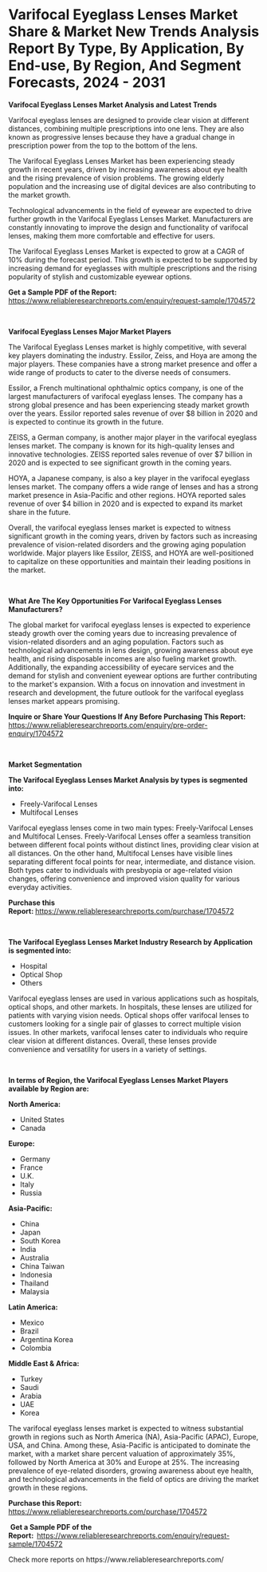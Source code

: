 <p><h1>Varifocal Eyeglass Lenses Market Share & Market New Trends Analysis Report By Type, By Application, By End-use, By Region, And Segment Forecasts, 2024 - 2031</h1></p><p><strong>Varifocal Eyeglass Lenses Market Analysis and Latest Trends</strong></p>
<p><p>Varifocal eyeglass lenses are designed to provide clear vision at different distances, combining multiple prescriptions into one lens. They are also known as progressive lenses because they have a gradual change in prescription power from the top to the bottom of the lens.</p><p>The Varifocal Eyeglass Lenses Market has been experiencing steady growth in recent years, driven by increasing awareness about eye health and the rising prevalence of vision problems. The growing elderly population and the increasing use of digital devices are also contributing to the market growth.</p><p>Technological advancements in the field of eyewear are expected to drive further growth in the Varifocal Eyeglass Lenses Market. Manufacturers are constantly innovating to improve the design and functionality of varifocal lenses, making them more comfortable and effective for users.</p><p>The Varifocal Eyeglass Lenses Market is expected to grow at a CAGR of 10% during the forecast period. This growth is expected to be supported by increasing demand for eyeglasses with multiple prescriptions and the rising popularity of stylish and customizable eyewear options.</p></p>
<p><strong>Get a Sample PDF of the Report:&nbsp;</strong> <a href="https://www.reliableresearchreports.com/enquiry/request-sample/1704572">https://www.reliableresearchreports.com/enquiry/request-sample/1704572</a></p>
<p>&nbsp;</p>
<p><strong>Varifocal Eyeglass Lenses Major Market Players</strong></p>
<p><p>The Varifocal Eyeglass Lenses market is highly competitive, with several key players dominating the industry. Essilor, Zeiss, and Hoya are among the major players. These companies have a strong market presence and offer a wide range of products to cater to the diverse needs of consumers.</p><p>Essilor, a French multinational ophthalmic optics company, is one of the largest manufacturers of varifocal eyeglass lenses. The company has a strong global presence and has been experiencing steady market growth over the years. Essilor reported sales revenue of over $8 billion in 2020 and is expected to continue its growth in the future.</p><p>ZEISS, a German company, is another major player in the varifocal eyeglass lenses market. The company is known for its high-quality lenses and innovative technologies. ZEISS reported sales revenue of over $7 billion in 2020 and is expected to see significant growth in the coming years.</p><p>HOYA, a Japanese company, is also a key player in the varifocal eyeglass lenses market. The company offers a wide range of lenses and has a strong market presence in Asia-Pacific and other regions. HOYA reported sales revenue of over $4 billion in 2020 and is expected to expand its market share in the future.</p><p>Overall, the varifocal eyeglass lenses market is expected to witness significant growth in the coming years, driven by factors such as increasing prevalence of vision-related disorders and the growing aging population worldwide. Major players like Essilor, ZEISS, and HOYA are well-positioned to capitalize on these opportunities and maintain their leading positions in the market.</p></p>
<p>&nbsp;</p>
<p><strong>What Are The Key Opportunities For Varifocal Eyeglass Lenses Manufacturers?</strong></p>
<p><p>The global market for varifocal eyeglass lenses is expected to experience steady growth over the coming years due to increasing prevalence of vision-related disorders and an aging population. Factors such as technological advancements in lens design, growing awareness about eye health, and rising disposable incomes are also fueling market growth. Additionally, the expanding accessibility of eyecare services and the demand for stylish and convenient eyewear options are further contributing to the market's expansion. With a focus on innovation and investment in research and development, the future outlook for the varifocal eyeglass lenses market appears promising.</p></p>
<p><strong>Inquire or Share Your Questions If Any Before Purchasing This Report:</strong> <a href="https://www.reliableresearchreports.com/enquiry/pre-order-enquiry/1704572">https://www.reliableresearchreports.com/enquiry/pre-order-enquiry/1704572</a></p>
<p>&nbsp;</p>
<p><strong>Market Segmentation</strong></p>
<p><strong>The Varifocal Eyeglass Lenses Market Analysis by types is segmented into:</strong></p>
<p><ul><li>Freely-Varifocal Lenses</li><li>Multifocal Lenses</li></ul></p>
<p><p>Varifocal eyeglass lenses come in two main types: Freely-Varifocal Lenses and Multifocal Lenses. Freely-Varifocal Lenses offer a seamless transition between different focal points without distinct lines, providing clear vision at all distances. On the other hand, Multifocal Lenses have visible lines separating different focal points for near, intermediate, and distance vision. Both types cater to individuals with presbyopia or age-related vision changes, offering convenience and improved vision quality for various everyday activities.</p></p>
<p><strong>Purchase this Report:&nbsp;</strong><a href="https://www.reliableresearchreports.com/purchase/1704572">https://www.reliableresearchreports.com/purchase/1704572</a></p>
<p>&nbsp;</p>
<p><strong>The Varifocal Eyeglass Lenses Market Industry Research by Application is segmented into:</strong></p>
<p><ul><li>Hospital</li><li>Optical Shop</li><li>Others</li></ul></p>
<p><p>Varifocal eyeglass lenses are used in various applications such as hospitals, optical shops, and other markets. In hospitals, these lenses are utilized for patients with varying vision needs. Optical shops offer varifocal lenses to customers looking for a single pair of glasses to correct multiple vision issues. In other markets, varifocal lenses cater to individuals who require clear vision at different distances. Overall, these lenses provide convenience and versatility for users in a variety of settings.</p></p>
<p>&nbsp;</p>
<p><strong>In terms of Region, the Varifocal Eyeglass Lenses Market Players available by Region are:</strong></p>
<p>
    <p> <strong> North America: </strong>
        <ul>
            <li>United States</li>
            <li>Canada</li>
        </ul>
        </p> 
    <p> <strong> Europe: </strong>
        <ul>
            <li>Germany</li>
            <li>France</li>
            <li>U.K.</li>
            <li>Italy</li>
            <li>Russia</li>
        </ul>
        </p> 
    <p> <strong> Asia-Pacific: </strong>
        <ul>
            <li>China</li>
            <li>Japan</li>
            <li>South Korea</li>
            <li>India</li>
            <li>Australia</li>
            <li>China Taiwan</li>
            <li>Indonesia</li>
            <li>Thailand</li>
            <li>Malaysia</li>
        </ul>
        </p> 
    <p> <strong> Latin America: </strong>
        <ul>
            <li>Mexico</li>
            <li>Brazil</li>
            <li>Argentina Korea</li>
            <li>Colombia</li>
        </ul>
        </p> 
    <p> <strong> Middle East & Africa: </strong>
        <ul>
            <li>Turkey</li>
            <li>Saudi</li>
            <li>Arabia</li>
            <li>UAE</li>
            <li>Korea</li>
        </ul>
    </p>
    </p>
<p><p>The varifocal eyeglass lenses market is expected to witness substantial growth in regions such as North America (NA), Asia-Pacific (APAC), Europe, USA, and China. Among these, Asia-Pacific is anticipated to dominate the market, with a market share percent valuation of approximately 35%, followed by North America at 30% and Europe at 25%. The increasing prevalence of eye-related disorders, growing awareness about eye health, and technological advancements in the field of optics are driving the market growth in these regions.</p></p>
<p><strong>Purchase this Report: </strong><a href="https://www.reliableresearchreports.com/purchase/1704572">https://www.reliableresearchreports.com/purchase/1704572</a></p>
<p>&nbsp;<strong>Get a Sample PDF of the Report:&nbsp;&nbsp;</strong><a href="https://www.reliableresearchreports.com/enquiry/request-sample/1704572">https://www.reliableresearchreports.com/enquiry/request-sample/1704572</a></p>
<p><strong></strong></p>
<p>Check more reports on https://www.reliableresearchreports.com/</p>